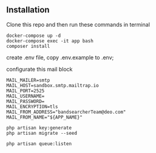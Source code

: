 ## Installation

Clone this repo and then run these commands in terminal

```
docker-compose up -d
docker-compose exec -it app bash
composer install

```
create .env file, copy .env.example to .env;

configurate this mail block

```
MAIL_MAILER=smtp
MAIL_HOST=sandbox.smtp.mailtrap.io
MAIL_PORT=2525
MAIL_USERNAME=
MAIL_PASSWORD=
MAIL_ENCRYPTION=tls
MAIL_FROM_ADDRESS="bandsearcherTeam@deo.com"
MAIL_FROM_NAME="${APP_NAME}"

```

```
php artisan key:generate 
php artisan migrate --seed

```

```
php artisan queue:listen

```